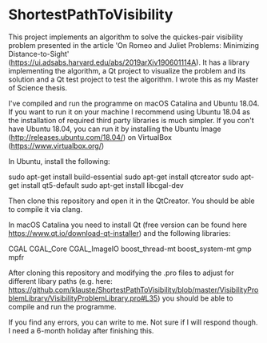 # ShortestPathToVisibility
This project implements an algorithm to solve the quickes-pair visibility problem presented in the article 'On Romeo and Juliet Problems: Minimizing Distance-to-Sight' (https://ui.adsabs.harvard.edu/abs/2019arXiv190601114A). It has a library implementing the algorithm, a Qt project to visualize the problem and its solution and a Qt test project to test the algorithm. I wrote this as my Master of Science thesis.

I've compiled and run the programme on macOS Catalina and Ubuntu 18.04. If you want to run it on your machine I recommend using Ubuntu 18.04 as the installation of required third party libraries is much simpler. If you con't have Ubuntu 18.04, you can run it by installing the Ubuntu Image (http://releases.ubuntu.com/18.04/) on VirtualBox (https://www.virtualbox.org/)

In Ubuntu, install the following:

sudo apt-get install build-essential
sudo apt-get install qtcreator
sudo apt-get install qt5-default
sudo apt-get install libcgal-dev

Then clone this repository and open it in the QtCreator. You should be able to compile it via clang.

In macOS Catalina you need to install Qt (free version can be found here https://www.qt.io/download-qt-installer) and the following libraries:

CGAL
CGAL\_Core
CGAL\_ImageIO
boost\_thread-mt
boost\_system-mt
gmp
mpfr

After cloning this repository and modifying the .pro files to adjust for different libary paths (e.g. here: https://github.com/klauste/ShortestPathToVisibility/blob/master/VisibilityProblemLibrary/VisibilityProblemLibrary.pro#L35) you should be able to compile and run the programme.

If you find any errors, you can write to me. Not sure if I will respond though. I need a 6-month holiday after finishing this.
